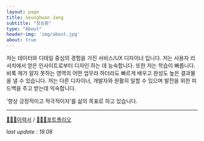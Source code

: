 ```yaml
---
layout: page
title: Seunghwan Jang
subtitle: "장승환"
type: "About"
header-img: 'img/about.jpg'
about: true
---
```


저는 데이터와 디테일 중심의 경험을 가진 서비스/UX 디자이너 입니다. 저는 사용자 리서치에서 얻은 인사이트로부터 디자인 하는 데 능숙합니다. 또한 저는 학습이 빠릅니다. 비록 제가 알지 못하는 영역의 어떤 업무라 하더라도 빠르게 배우고 완성도 높은 결과물을 낼 수 있습니다. 저는 다른 디자이너, 개발자와 원활히 일할 수 있으며 발전을 위한 피드백을 주고 받는데 익숙합니다.

'항상 긍정적이고 적극적이자'를 삶의 목표로 하고 있습니다.

---

[🧑🏻‍💻이력서](/assets/Resume_Seunghwan_1908.pdf) / [🏄🏻‍♂️포트폴리오](/assets/Portfolio_Seunghwan_1906.pdf)

_last update : 19.08_